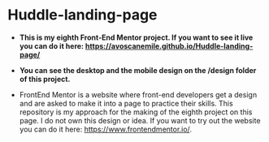 # Huddle-landing-page
- **This is my eighth Front-End Mentor project. If you want to see it live you can do it here: https://avoscanemile.github.io/Huddle-landing-page/**

- **You can see the desktop and the mobile design on the /design folder of this project.**

- FrontEnd Mentor is a website where front-end developers get a design and are asked to make it into a page to practice their skills. This repository is my approach for the making of the eighth project on this page. I do not own this design or idea. If you want to try out the website you can do it here: https://www.frontendmentor.io/.
